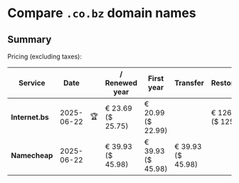 # Compare `.co.bz` domain names

## Summary

Pricing (excluding taxes):

| Service | Date |  | / Renewed year | First year | Transfer | Restoration |
|--|--|--|--|--|--|--|
| **Internet.bs** | 2025-06-22 | 🏆 | € 23.69<br>($ 25.75) | € 20.99<br>($ 22.99) |  | € 126.89<br>($ 125.19) |
| **Namecheap** | 2025-06-22 |  | € 39.93<br>($ 45.98) | € 39.93<br>($ 45.98) | € 39.93<br>($ 45.98) |  |
